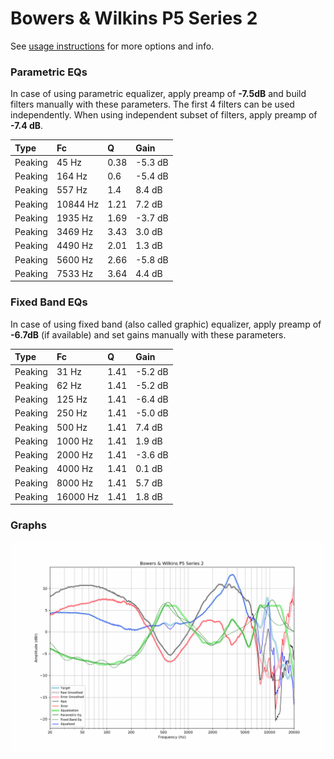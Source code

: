 # Bowers & Wilkins P5 Series 2
See [usage instructions](https://github.com/jaakkopasanen/AutoEq#usage) for more options and info.

### Parametric EQs
In case of using parametric equalizer, apply preamp of **-7.5dB** and build filters manually
with these parameters. The first 4 filters can be used independently.
When using independent subset of filters, apply preamp of **-7.4 dB**.

| Type    | Fc       |    Q | Gain    |
|:--------|:---------|:-----|:--------|
| Peaking | 45 Hz    | 0.38 | -5.3 dB |
| Peaking | 164 Hz   | 0.6  | -5.4 dB |
| Peaking | 557 Hz   | 1.4  | 8.4 dB  |
| Peaking | 10844 Hz | 1.21 | 7.2 dB  |
| Peaking | 1935 Hz  | 1.69 | -3.7 dB |
| Peaking | 3469 Hz  | 3.43 | 3.0 dB  |
| Peaking | 4490 Hz  | 2.01 | 1.3 dB  |
| Peaking | 5600 Hz  | 2.66 | -5.8 dB |
| Peaking | 7533 Hz  | 3.64 | 4.4 dB  |

### Fixed Band EQs
In case of using fixed band (also called graphic) equalizer, apply preamp of **-6.7dB**
(if available) and set gains manually with these parameters.

| Type    | Fc       |    Q | Gain    |
|:--------|:---------|:-----|:--------|
| Peaking | 31 Hz    | 1.41 | -5.2 dB |
| Peaking | 62 Hz    | 1.41 | -5.2 dB |
| Peaking | 125 Hz   | 1.41 | -6.4 dB |
| Peaking | 250 Hz   | 1.41 | -5.0 dB |
| Peaking | 500 Hz   | 1.41 | 7.4 dB  |
| Peaking | 1000 Hz  | 1.41 | 1.9 dB  |
| Peaking | 2000 Hz  | 1.41 | -3.6 dB |
| Peaking | 4000 Hz  | 1.41 | 0.1 dB  |
| Peaking | 8000 Hz  | 1.41 | 5.7 dB  |
| Peaking | 16000 Hz | 1.41 | 1.8 dB  |

### Graphs
![](./Bowers%20&%20Wilkins%20P5%20Series%202.png)